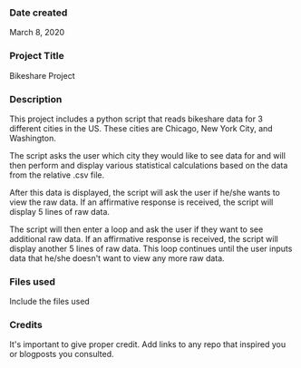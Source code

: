 ### Date created
March 8, 2020

### Project Title
Bikeshare Project

### Description
This project includes a python script that reads bikeshare data for 3 different cities in the US.  These cities are Chicago, New York City, and Washington.

The script asks the user which city they would like to see data for and will then perform and display various
statistical calculations based on the data from the relative .csv file.

After this data is displayed, the script will ask the user if he/she wants to view the raw data.  If an
affirmative response is received, the script will display 5 lines of raw data.

The script will then enter a loop and ask the user if they want to see additional raw data.  If an affirmative response is received, the script will display another 5 lines of raw data.  This loop continues until the user
inputs data that he/she doesn't want to view any more raw data.

### Files used
Include the files used

### Credits
It's important to give proper credit. Add links to any repo that inspired you or blogposts you consulted.
